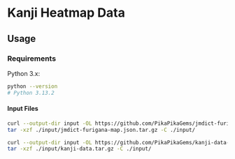 # Kanji Heatmap Data

## Usage

### Requirements

Python 3.x:

```bash
python --version
# Python 3.13.2
```

#### Input Files

```bash
curl --output-dir input -OL https://github.com/PikaPikaGems/jmdict-furigana-map/releases/latest/download/jmdict-furigana-map.json.tar.gz
tar -xzf ./input/jmdict-furigana-map.json.tar.gz -C ./input/

curl --output-dir input -OL https://github.com/PikaPikaGems/kanji-data-releases/releases/latest/download/kanji-data.tar.gz
tar -xzf ./input/kanji-data.tar.gz -C ./input/
```
